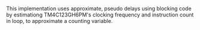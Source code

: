 This implementation uses approximate, pseudo delays using blocking code by estimationg TM4C123GH6PM's clocking frequency and instruction count in loop, to approximate a counting variable.
